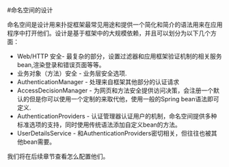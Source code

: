 #命名空间的设计

命名空间是设计用来扑捉框架最常见用途和提供一个简化和简介的语法用来在应用程序中打开他们。设计是基于框架中的大规模依赖，并且可以划分为以下几个方面：

- Web/HTTP 安全- 最复杂的部分，设置过滤器和应用框架验证机制的相关服务bean,渲染登录和错误页面等等。
- 业务对象（方法）安全 - 业务层安全选项.
- AuthenticationManager - 处理来自框架其他部分的认证请求
- AccessDecisionManager - 为网页和方法安全提供访问决策，会注册一个默认的但是你可以使用一个定制的来取代他，使用一般的Spring bean语法即可定义.
- AuthenticationProviders - 认证管理器认证用户的机制，命名空间提供多种标准选项的支持，同时使用传统语法添加自定义bean的方法。
- UserDetailsService - 和AuthenticationProviders密切相关，但往往也被其他bean需要。 

我们将在后续章节查看怎么配置他们。